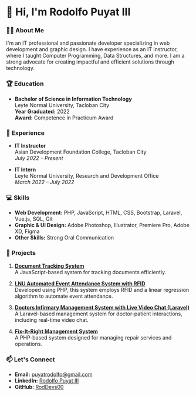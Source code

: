 # 👋 Hi, I'm Rodolfo Puyat III

### 👨‍💻 About Me
I'm an IT professional and passionate developer specializing in web development and graphic design. I have experience as an IT instructor, where I taught Computer Programming, Data Structures, and more. I am a strong advocate for creating impactful and efficient solutions through technology.

### 🏆 Education
- **Bachelor of Science in Information Technology**  
  Leyte Normal University, Tacloban City  
  **Year Graduated:** 2022  
  **Award:** Competence in Practicum Award

### 💼 Experience
- **IT Instructor**  
  Asian Development Foundation College, Tacloban City  
  _July 2022 – Present_

- **IT Intern**  
  Leyte Normal University, Research and Development Office  
  _March 2022 – July 2022_

### 💻 Skills
- **Web Development:** PHP, JavaScript, HTML, CSS, Bootstrap, Laravel, Vue.js, SQL, Git  
- **Graphic & UI Design:** Adobe Photoshop, Illustrator, Premiere Pro, Adobe XD, Figma  
- **Other Skills:** Strong Oral Communication

### 🚀 Projects
1. **[Document Tracking System](https://github.com/RodDevs00/Document-Tracking-System)**  
   A JavaScript-based system for tracking documents efficiently.
   
2. **[LNU Automated Event Attendance System with RFID](https://github.com/RodDevs00/LNU-Automated-event-atendance-system-with-rfid)**  
   Developed using PHP, this system employs RFID and a linear regression algorithm to automate event attendance.

3. **[Doctors Infirmary Management System with Live Video Chat (Laravel)](https://github.com/RodDevs00/Doctors-Infirmary-Management-System-with-Live-video-chat-Laravel-)**  
   A Laravel-based management system for doctor-patient interactions, including real-time video chat.

4. **[Fix-It-Right Management System](https://github.com/RodDevs00/Fix-it-right-management-system)**  
   A PHP-based system designed for managing repair services and operations.

### 📫 Let's Connect
- **Email:** [puyatrodolfo@gmail.com](mailto:puyatrodolfo@gmail.com)  
- **LinkedIn:** [Rodolfo Puyat III](https://www.linkedin.com/in/rodolfopuyat/)  
- **GitHub:** [RodDevs00](https://github.com/RodDevs00)
